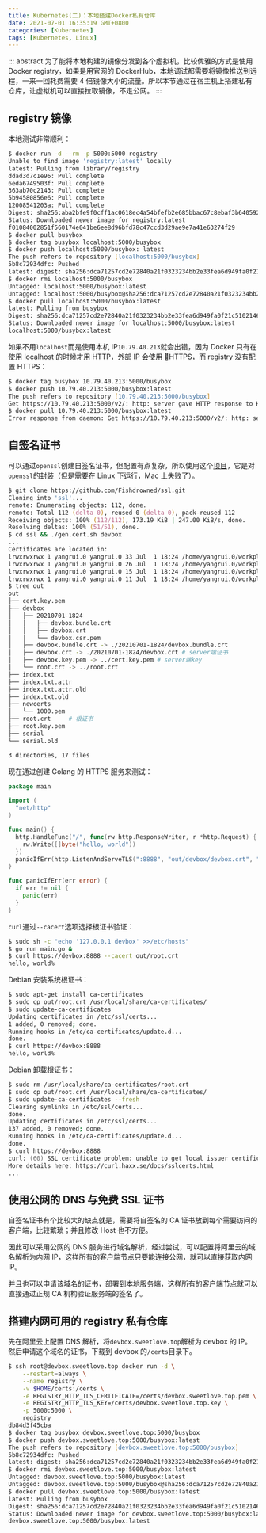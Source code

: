```yaml
---
title: Kubernetes(二)：本地搭建Docker私有仓库
date: 2021-07-01 16:35:19 GMT+0800
categories: [Kubernetes]
tags: [Kubernetes, Linux]
---
```


::: abstract
为了能将本地构建的镜像分发到各个虚拟机，比较优雅的方式是使用 Docker registry，如果是用官网的 DockerHub，本地调试都需要将镜像推送到远程，一来一回耗费需要 4 倍镜像大小的流量。所以本节通过在宿主机上搭建私有仓库，让虚拟机可以直接拉取镜像，不走公网。
:::

<!-- more -->

## registry 镜像

本地测试非常顺利：

```zsh
$ docker run -d --rm -p 5000:5000 registry
Unable to find image 'registry:latest' locally
latest: Pulling from library/registry
ddad3d7c1e96: Pull complete
6eda6749503f: Pull complete
363ab70c2143: Pull complete
5b94580856e6: Pull complete
12008541203a: Pull complete
Digest: sha256:aba2bfe9f0cff1ac0618ec4a54bfefb2e685bbac67c8ebaf3b6405929b3e616f
Status: Downloaded newer image for registry:latest
f01084002851f560174e041be6ee8d96bfd78c47ccd3d29ae9e7a41e63274f29
$ docker pull busybox
$ docker tag busybox localhost:5000/busybox
$ docker push localhost:5000/busybox: latest
The push refers to repository [localhost:5000/busybox]
5b8c72934dfc: Pushed
latest: digest: sha256:dca71257cd2e72840a21f0323234bb2e33fea6d949fa0f21c5102146f583486b size: 527
$ docker rmi localhost:5000/busybox
Untagged: localhost:5000/busybox:latest
Untagged: localhost:5000/busybox@sha256:dca71257cd2e72840a21f0323234bb2e33fea6d949fa0f21c5102146f583486b
$ docker pull localhost:5000/busybox:latest
latest: Pulling from busybox
Digest: sha256:dca71257cd2e72840a21f0323234bb2e33fea6d949fa0f21c5102146f583486b
Status: Downloaded newer image for localhost:5000/busybox:latest
localhost:5000/busybox:latest
```

如果不用`localhost`而是使用本机 IP`10.79.40.213`就会出错，因为 Docker 只有在使用 localhost 的时候才用 HTTP，外部 IP 会使用 HTTPS，而 registry 没有配置 HTTPS：

```zsh
$ docker tag busybox 10.79.40.213:5000/busybox
$ docker push 10.79.40.213:5000/busybox:latest
The push refers to repository [10.79.40.213:5000/busybox]
Get https://10.79.40.213:5000/v2/: http: server gave HTTP response to HTTPS client
$ docker pull 10.79.40.213:5000/busybox:latest
Error response from daemon: Get https://10.79.40.213:5000/v2/: http: server gave HTTP response to HTTPS client
```

## 自签名证书

可以通过`openssl`创建自签名证书，但配置有点复杂，所以使用这个[项目](https://github.com/Fishdrowned/ssl)，它是对`openssl`的封装（但是需要在 Linux 下运行，Mac 上失败了）。

```zsh
$ git clone https://github.com/Fishdrowned/ssl.git
Cloning into 'ssl'...
remote: Enumerating objects: 112, done.
remote: Total 112 (delta 0), reused 0 (delta 0), pack-reused 112
Receiving objects: 100% (112/112), 173.19 KiB | 247.00 KiB/s, done.
Resolving deltas: 100% (51/51), done.
$ cd ssl && ./gen.cert.sh devbox
...
Certificates are located in:
lrwxrwxrwx 1 yangrui.0 yangrui.0 33 Jul  1 18:24 /home/yangrui.0/workplace/ssl/temp/ssl/out/devbox/devbox.bundle.crt -> ./20210701-1824/devbox.bundle.crt
lrwxrwxrwx 1 yangrui.0 yangrui.0 26 Jul  1 18:24 /home/yangrui.0/workplace/ssl/temp/ssl/out/devbox/devbox.crt -> ./20210701-1824/devbox.crt
lrwxrwxrwx 1 yangrui.0 yangrui.0 15 Jul  1 18:24 /home/yangrui.0/workplace/ssl/temp/ssl/out/devbox/devbox.key.pem -> ../cert.key.pem
lrwxrwxrwx 1 yangrui.0 yangrui.0 11 Jul  1 18:24 /home/yangrui.0/workplace/ssl/temp/ssl/out/devbox/root.crt -> ../root.crt
$ tree out
out
├── cert.key.pem
├── devbox
│   ├── 20210701-1824
│   │   ├── devbox.bundle.crt
│   │   ├── devbox.crt
│   │   └── devbox.csr.pem
│   ├── devbox.bundle.crt -> ./20210701-1824/devbox.bundle.crt
│   ├── devbox.crt -> ./20210701-1824/devbox.crt # server端证书
│   ├── devbox.key.pem -> ../cert.key.pem # server端key
│   └── root.crt -> ../root.crt
├── index.txt
├── index.txt.attr
├── index.txt.attr.old
├── index.txt.old
├── newcerts
│   └── 1000.pem
├── root.crt     # 根证书
├── root.key.pem
├── serial
└── serial.old

3 directories, 17 files
```

现在通过创建 Golang 的 HTTPS 服务来测试：

```go
package main

import (
  "net/http"
)

func main() {
  http.HandleFunc("/", func(rw http.ResponseWriter, r *http.Request) {
    rw.Write([]byte("hello, world"))
  })
  panicIfErr(http.ListenAndServeTLS(":8888", "out/devbox/devbox.crt", "out/devbox/devbox.key.pem", nil))
}

func panicIfErr(err error) {
  if err != nil {
    panic(err)
  }
}
```

`curl`通过`--cacert`选项选择根证书验证：

```zsh
$ sudo sh -c "echo '127.0.0.1 devbox' >>/etc/hosts"
$ go run main.go &
$ curl https://devbox:8888 --cacert out/root.crt
hello, world%
```

Debian 安装系统根证书：

```zsh
$ sudo apt-get install ca-certificates
$ sudo cp out/root.crt /usr/local/share/ca-certificates/
$ sudo update-ca-certificates
Updating certificates in /etc/ssl/certs...
1 added, 0 removed; done.
Running hooks in /etc/ca-certificates/update.d...
done.
$ curl https://devbox:8888
hello, world%
```

Debian 卸载根证书：

```zsh
$ sudo rm /usr/local/share/ca-certificates/root.crt
$ sudo cp out/root.crt /usr/local/share/ca-certificates/
$ sudo update-ca-certificates --fresh
Clearing symlinks in /etc/ssl/certs...
done.
Updating certificates in /etc/ssl/certs...
137 added, 0 removed; done.
Running hooks in /etc/ca-certificates/update.d...
done.
$ curl https://devbox:8888
curl: (60) SSL certificate problem: unable to get local issuer certificate
More details here: https://curl.haxx.se/docs/sslcerts.html
...
```

## 使用公网的 DNS 与免费 SSL 证书

自签名证书有个比较大的缺点就是，需要将自签名的 CA 证书放到每个需要访问的客户端，比较繁琐；并且修改 Host 也不方便。

因此可以采用公网的 DNS 服务进行域名解析，经过尝试，可以配置将阿里云的域名解析为内网 IP，这样所有的客户端节点只要能连接公网，就可以直接获取内网 IP。

并且也可以申请该域名的证书，部署到本地服务端，这样所有的客户端节点就可以直接通过正规 CA 机构验证服务端的签名了。

## 搭建内网可用的 registry 私有仓库

先在阿里云上配置 DNS 解析，将`devbox.sweetlove.top`解析为 devbox 的 IP。然后申请这个域名的证书，下载到 devbox 的`/certs`目录下。

```zsh
$ ssh root@devbox.sweetlove.top docker run -d \
    --restart=always \
    --name registry \
    -v $HOME/certs:/certs \
    -e REGISTRY_HTTP_TLS_CERTIFICATE=/certs/devbox.sweetlove.top.pem \
    -e REGISTRY_HTTP_TLS_KEY=/certs/devbox.sweetlove.top.key \
    -p 5000:5000 \
    registry
db84d3f45cba
$ docker tag busybox devbox.sweetlove.top:5000/busybox
$ docker push devbox.sweetlove.top:5000/busybox:latest
The push refers to repository [devbox.sweetlove.top:5000/busybox]
5b8c72934dfc: Pushed
latest: digest: sha256:dca71257cd2e72840a21f0323234bb2e33fea6d949fa0f21c5102146f583486b size: 527
$ docker rmi devbox.sweetlove.top:5000/busybox:latest
Untagged: devbox.sweetlove.top:5000/busybox:latest
Untagged: devbox.sweetlove.top:5000/busybox@sha256:dca71257cd2e72840a21f0323234bb2e33fea6d949fa0f21c5102146f583486b
$ docker pull devbox.sweetlove.top:5000/busybox:latest
latest: Pulling from busybox
Digest: sha256:dca71257cd2e72840a21f0323234bb2e33fea6d949fa0f21c5102146f583486b
Status: Downloaded newer image for devbox.sweetlove.top:5000/busybox:latest
devbox.sweetlove.top:5000/busybox:latest
```
